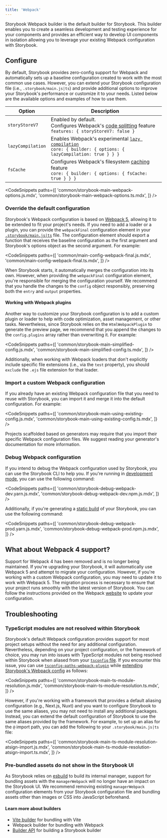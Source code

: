 ```yaml
---
title: 'Webpack'
---
```


Storybook Webpack builder is the default builder for Storybook. This builder enables you to create a seamless development and testing experience for your components and provides an efficient way to develop UI components in isolation allowing you to leverage your existing Webpack configuration with Storybook.

## Configure

By default, Storybook provides zero-config support for Webpack and automatically sets up a baseline configuration created to work with the most common use cases. However, you can extend your Storybook configuration file (i.e., `.storybook/main.js|ts`) and provide additional options to improve your Storybook's performance or customize it to your needs. Listed below are the available options and examples of how to use them.

| Option            | Description                                                                                                                                                                                       |
| ----------------- | ------------------------------------------------------------------------------------------------------------------------------------------------------------------------------------------------- |
| `storyStoreV7`    | Enabled by default.<br/> Configures Webpack's [code splitting](https://webpack.js.org/guides/code-splitting/) feature<br/> `features: { storyStoreV7: false }`                                    |
| `lazyCompilation` | Enables Webpack's experimental [`lazy compilation`](https://webpack.js.org/configuration/experiments/#experimentslazycompilation)<br/>`core: { builder: { options: { lazyCompilation: true } } }` |
| `fsCache`         | Configures Webpack's filesystem [caching](https://webpack.js.org/configuration/cache/#cachetype) feature<br/> `core: { builder: { options: { fsCache: true } } }`                                 |

<!-- prettier-ignore-start -->

<CodeSnippets
  paths={[
    'common/storybook-main-webpack-options.js.mdx',
    'common/storybook-main-webpack-options.ts.mdx',
  ]}
/>

<!-- prettier-ignore-end -->

### Override the default configuration

Storybook's Webpack configuration is based on [Webpack 5](https://webpack.js.org/), allowing it to be extended to fit your project's needs. If you need to add a loader or a plugin, you can provide the `webpackFinal` configuration element in your [`.storybook/main.js|ts`](../configure/index.md#configure-your-storybook-project) file. The configuration element should export a function that receives the baseline configuration as the first argument and Storybook's options object as the second argument. For example:

<!-- prettier-ignore-start -->

<CodeSnippets
  paths={[
    'common/main-config-webpack-final.js.mdx',
    'common/main-config-webpack-final.ts.mdx',
  ]}
/>

<!-- prettier-ignore-end -->

When Storybook starts, it automatically merges the configuration into its own. However, when providing the `webpackFinal` configuration element, you're responsible for merging the configuration yourself. We recommend that you handle the changes to the `config` object responsibly, preserving both the `entry` and `output` properties.

#### Working with Webpack plugins

Another way to customize your Storybook configuration is to add a custom plugin or loader to help with code optimization, asset management, or other tasks. Nevertheless, since Storybook relies on the `HtmlWebpackPlugin` to generate the preview page, we recommend that you append the changes to the `config.plugins` array rather than overwriting it. For example:

<!-- prettier-ignore-start -->

<CodeSnippets
  paths={[
    'common/storybook-main-simplified-config.js.mdx',
    'common/storybook-main-simplified-config.ts.mdx',
  ]}
/>

<!-- prettier-ignore-end -->

Additionally, when working with Webpack loaders that don't explicitly include specific file extensions (i.e., via the `test` property), you should `exclude` the `.ejs` file extension for that loader.

### Import a custom Webpack configuration

If you already have an existing Webpack configuration file that you need to reuse with Storybook, you can import it and merge it into the default configuration. For example:

<!-- prettier-ignore-start -->

<CodeSnippets
  paths={[
    'common/storybook-main-using-existing-config.js.mdx',
    'common/storybook-main-using-existing-config.ts.mdx',
  ]}
/>

<!-- prettier-ignore-end -->

<Callout variant="info" icon="💡">

Projects scaffolded based on generators may require that you import their specific Webpack configuration files. We suggest reading your generator's documentation for more information.

</Callout>

### Debug Webpack configuration

If you intend to debug the Webpack configuration used by Storybook, you can use the Storybook CLI to help you. If you're running in [development mode](../api/cli-options.md#dev), you can use the following command:

<!-- prettier-ignore-start -->

<CodeSnippets
  paths={[
    'common/storybook-debug-webpack-dev.yarn.js.mdx',
    'common/storybook-debug-webpack-dev.npm.js.mdx',
  ]}
/>

<!-- prettier-ignore-end -->

Additionally, if you're generating a [static build](../api/cli-options.md#build) of your Storybook, you can use the following command:

<!-- prettier-ignore-start -->

<CodeSnippets
  paths={[
    'common/storybook-debug-webpack-prod.yarn.js.mdx',
    'common/storybook-debug-webpack-prod.npm.js.mdx',
  ]}
/>

<!-- prettier-ignore-end -->

## What about Webpack 4 support?

Support for Webpack 4 has been removed and is no longer being maintained. If you're upgrading your Storybook, it will automatically use Webpack 5 and attempt to migrate your configuration. However, if you're working with a custom Webpack configuration, you may need to update it to work with Webpack 5. The migration process is necessary to ensure that your project runs smoothly with the latest version of Storybook. You can follow the instructions provided on the Webpack [website](https://webpack.js.org/migrate/5/) to update your configuration.

## Troubleshooting

### TypeScript modules are not resolved within Storybook

Storybook's default Webpack configuration provides support for most project setups without the need for any additional configuration. Nevertheless, depending on your project configuration, or the framework of choice, you may run into issues with TypeScript modules not being resolved within Storybook when aliased from your [`tsconfig` file](https://www.typescriptlang.org/tsconfig). If you encounter this issue, you can use [`tsconfig-paths-webpack-plugin`](https://github.com/dividab/tsconfig-paths-webpack-plugin#tsconfig-paths-webpack-plugin) while [extending Storybook's Webpack config](#override-the-default-configuration) as follows:

<!-- prettier-ignore-start -->

<CodeSnippets
  paths={[
    'common/storybook-main-ts-module-resolution.js.mdx',
    'common/storybook-main-ts-module-resolution.ts.mdx',
  ]}
/>

<!-- prettier-ignore-end -->

However, if you're working with a framework that provides a default aliasing configuration (e.g., Next.js, Nuxt) and you want to configure Storybook to use the same aliases, you may not need to install any additional packages. Instead, you can extend the default configuration of Storybook to use the same aliases provided by the framework. For example, to set up an alias for the `@` import path, you can add the following to your `.storybook/main.js|ts` file:

<!-- prettier-ignore-start -->

<CodeSnippets
  paths={[
    'common/storybook-main-ts-module-resolution-atsign-import.js.mdx',
    'common/storybook-main-ts-module-resolution-atsign-import.ts.mdx',
  ]}
/>

<!-- prettier-ignore-end -->

### Pre-bundled assets do not show in the Storybook UI

As Storybook relies on [esbuild](https://esbuild.github.io/) to build its internal manager, support for bundling assets with the `managerWebpack` will no longer have an impact on the Storybook UI. We recommend removing existing `managerWebpack` configuration elements from your Storybook configuration file and bundling assets other than images or CSS into JavaScript beforehand.

#### Learn more about builders

- [Vite builder](./vite.md) for bundling with Vite
- Webpack builder for bundling with Webpack
- [Builder API](./builder-api.md) for building a Storybook builder
